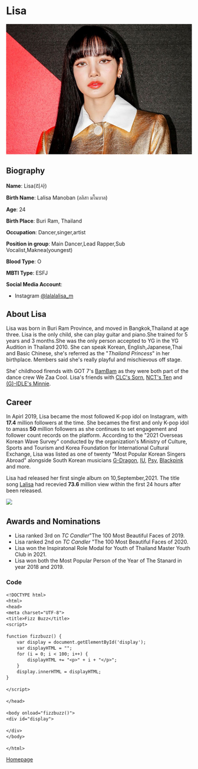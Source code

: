 # Lisa 
![](https://github.com/AngelS28/AngelS28/blob/main/image/lisa1.jpeg)

## Biography

**Name**: Lisa(리사)

**Birth Name**: Lalisa Manoban (ลลิสา มโนบาล)

**Age**: 24

**Birth Place**: Buri Ram, Thailand

**Occupation**: Dancer,singer,artist

**Position in group**: Main Dancer,Lead Rapper,Sub Vocalist,Maknea(youngest)

**Blood Type**: O

**MBTI Type**: ESFJ

**Social Media Account**:
* Instagram [@lalalalisa_m](https://www.instagram.com/lalalalisa_m/)

## About Lisa 
Lisa was born in Buri Ram Province, and moved in Bangkok,Thailand at age three. Lisa is the only child,
she can play guitar and piano.She trained for 5 years and 3 months.She was the only person accepted to YG in the YG Audition in Thailand 2010.
She can speak Korean, English,Japanese,Thai and Basic Chinese, she's referred as the "_Thailand Princess_" in her
birthplace. Members said she's really playful and mischievous off stage. 

She' childhood firends with GOT 7's [BamBam](https://en.wikipedia.org/wiki/BamBam_(singer)) as they were both
part of the dance crew We Zaa Cool. Lisa's friends with [CLC's Sorn](https://en.wikipedia.org/wiki/Sorn_(singer)), 
[NCT's Ten](https://en.wikipedia.org/wiki/Ten_(singer)) and [(G)-IDLE's Minnie](https://en.wikipedia.org/wiki/Minnie_(singer)). 

## Career
In Apirl 2019, Lisa became the most followed K-pop idol on Instagram, with **17.4** million followers at the time.
She becames the first and only K-pop idol to amass **50** million followers as she continues to set engagement and
follower count records on the platform.
According to the "2021 Overseas Korean Wave Survey" conducted by the organization's Ministry of Culture, 
Sports and Tourism and Korea Foundation for International Cultural Exchange, Lisa was listed as one of twenty "Most Popular Korean Singers Abroad" 
alongside South Korean musicians [G-Dragon](https://en.wikipedia.org/wiki/G-Dragon), [IU](https://en.wikipedia.org/wiki/IU_(singer)), [Psy](https://en.wikipedia.org/wiki/Psy), [Blackpink](https://en.wikipedia.org/wiki/Blackpink) and more. 

Lisa had released her first single album on 10,September,2021.
The title song [Lalisa](https://www.youtube.com/watch?v=awkkyBH2zEo) had recevied
**73.6** million view within the first 24 hours after been released. 

![](https://image-cdn.hypb.st/https%3A%2F%2Fhypebeast.com%2Fwp-content%2Fblogs.dir%2F6%2Ffiles%2F2021%2F08%2Flisa-blackpink-first-single-album-solo-debut-announcement-1.jpg?q=75&w=800&cbr=1&fit=max)


## Awards and Nominations 
* Lisa ranked 3rd on _TC Candler_"The 100 Most Beautiful Faces of 2019.
* Lisa ranked 2nd on _TC Candler_ "The 100 Most Beautiful Faces of 2020. 
* Lisa won the Inspiratonal Role Modal for Youth of Thailand Master Youth Club in 2021.
* Lisa won both the Most Popular Person of the Year of The Stanard in year 2018 and 2019.

### Code
```
<!DOCTYPE html>
<html>
<head>
<meta charset="UTF-8">
<title>Fizz Buzz</title>
<script>

function fizzbuzz() {
	var display = document.getElementById('display');
	var displayHTML = "";
	for (i = 0; i < 100; i++) {
		displayHTML += "<p>" + i + "</p>";
	}
	display.innerHTML = displayHTML;
}

</script>

</head>

<body onload="fizzbuzz()">
<div id="display">

</div>
</body>

</html>
```

[Homepage](https://github.com/AngelS28/AngelS28/blob/main/introLengendaryGirlGroup.md)
